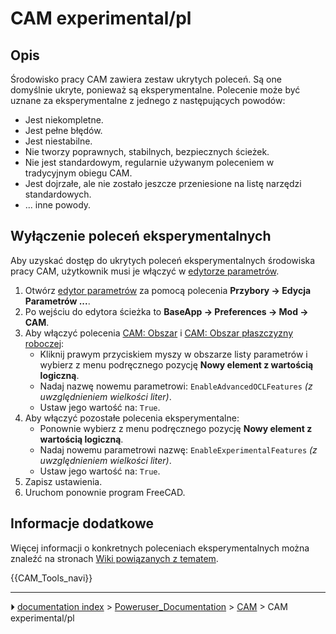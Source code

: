 # CAM experimental/pl
## Opis

Środowisko pracy CAM zawiera zestaw ukrytych poleceń. Są one domyślnie ukryte, ponieważ są eksperymentalne. Polecenie może być uznane za eksperymentalne z jednego z następujących powodów:

-   Jest niekompletne.
-   Jest pełne błędów.
-   Jest niestabilne.
-   Nie tworzy poprawnych, stabilnych, bezpiecznych ścieżek.
-   Nie jest standardowym, regularnie używanym poleceniem w tradycyjnym obiegu CAM.
-   Jest dojrzałe, ale nie zostało jeszcze przeniesione na listę narzędzi standardowych.
-   \... inne powody.



## Wyłączenie poleceń eksperymentalnych 

Aby uzyskać dostęp do ukrytych poleceń eksperymentalnych środowiska pracy CAM, użytkownik musi je włączyć w [edytorze parametrów](Std_DlgParameter/pl.md).

1.  Otwórz [edytor parametrów](Std_DlgParameter/pl.md) za pomocą polecenia **Przybory → Edycja Parametrów ...**.
2.  Po wejściu do edytora ścieżka to **BaseApp → Preferences → Mod → CAM**.
3.  Aby włączyć polecenia [CAM: Obszar](CAM_Area/pl.md) i [CAM: Obszar płaszczyzny roboczej](CAM_Area_Workplane/pl.md):
    -   Kliknij prawym przyciskiem myszy w obszarze listy parametrów i wybierz z menu podręcznego pozycję **Nowy element z wartością logiczną**.
    -   Nadaj nazwę nowemu parametrowi: `EnableAdvancedOCLFeatures` *(z uwzględnieniem wielkości liter)*.
    -   Ustaw jego wartość na: `True`.
4.  Aby włączyć pozostałe polecenia eksperymentalne:
    -   Ponownie wybierz z menu podręcznego pozycję **Nowy element z wartością logiczną**.
    -   Nadaj nowemu parametrowi nazwę: `EnableExperimentalFeatures` *(z uwzględnieniem wielkości liter)*.
    -   Ustaw jego wartość na: `True`.
5.  Zapisz ustawienia.
6.  Uruchom ponownie program FreeCAD.



## Informacje dodatkowe 

Więcej informacji o konkretnych poleceniach eksperymentalnych można znaleźć na stronach [Wiki powiązanych z tematem](https://www.freecadweb.org/wiki/Special:WhatLinksHere/CAM_experimental).


 {{CAM_Tools_navi}}



---
⏵ [documentation index](../README.md) > [Poweruser_Documentation](Category_Poweruser_Documentation.md) > [CAM](CAM_Workbench.md) > CAM experimental/pl
